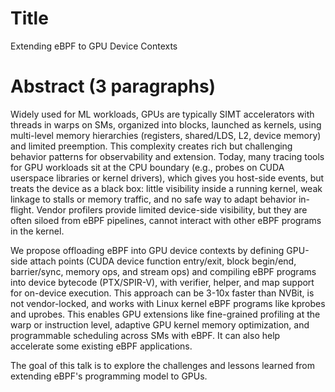 # Title

Extending eBPF to GPU Device Contexts

# Abstract (3 paragraphs)

Widely used for ML workloads, GPUs are typically SIMT accelerators with threads in warps on SMs, organized into blocks, launched as kernels, using multi-level memory hierarchies (registers, shared/LDS, L2, device memory) and limited preemption. This complexity creates rich but challenging behavior patterns for observability and extension. Today, many tracing tools for GPU workloads sit at the CPU boundary (e.g., probes on CUDA userspace libraries or kernel drivers), which gives you host-side events, but treats the device as a black box: little visibility inside a running kernel, weak linkage to stalls or memory traffic, and no safe way to adapt behavior in-flight. Vendor profilers provide limited device-side visibility, but they are often siloed from eBPF pipelines, cannot interact with other eBPF programs in the kernel.

We propose offloading eBPF into GPU device contexts by defining GPU-side attach points (CUDA device function entry/exit, block begin/end, barrier/sync, memory ops, and stream ops) and compiling eBPF programs into device bytecode (PTX/SPIR-V), with verifier, helper, and map support for on-device execution. This approach can be 3-10x faster than NVBit, is not vendor-locked, and works with Linux kernel eBPF programs like kprobes and uprobes. This enables GPU extensions like fine-grained profiling at the warp or instruction level, adaptive GPU kernel memory optimization, and programmable scheduling across SMs with eBPF. It can also help accelerate some existing eBPF applications.

The goal of this talk is to explore the challenges and lessons learned from extending eBPF's programming model to GPUs.
